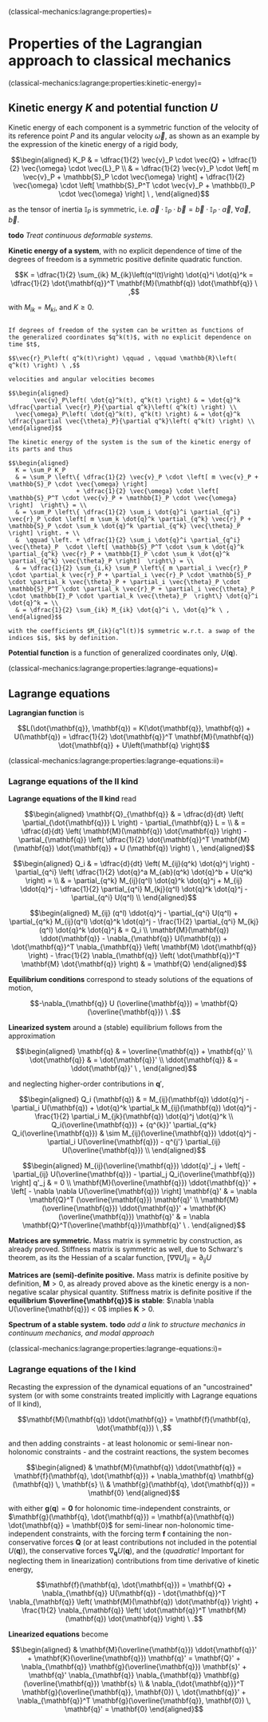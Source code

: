 (classical-mechanics:lagrange:properties)=
# Properties of the Lagrangian approach to classical mechanics

(classical-mechanics:lagrange:properties:kinetic-energy)=
## Kinetic energy $K$ and potential function $U$

Kinetic energy of each component is a symmetric function of the velocity of its reference point $P$ and its angular velocity $\vec{\omega}$, as shown as an example by the expression of the kinetic energy of a rigid body,

$$\begin{aligned}
  K_P 
  & = \dfrac{1}{2} \vec{v}_P \cdot \vec{Q} + \dfrac{1}{2} \vec{\omega} \cdot \vec{L}_P \\
  & = \dfrac{1}{2} \vec{v}_P \cdot \left[ m \vec{v}_P + \mathbb{S}_P \cdot \vec{\omega} \right] 
    + \dfrac{1}{2} \vec{\omega} \cdot \left[ \mathbb{S}_P^T \cdot \vec{v}_P + \mathbb{I}_P \cdot \vec{\omega} \right] \ ,
\end{aligned}$$

as the tensor of inertia $\mathbb{I}_P$ is symmetric, i.e. $\vec{a} \cdot \mathbb{I}_P \cdot \vec{b} = \vec{b} \cdot \mathbb{I}_P \cdot \vec{a}$, $\forall \vec{a}, \vec{b}$.

**todo** *Treat continuous deformable systems.*

**Kinetic energy of a system**, with no explicit dependence of time of the degrees of freedom is a symmetric positive definite quadratic function.

$$K = \dfrac{1}{2} \sum_{ik} M_{ik}\left(q^l(t)\right) \dot{q}^i \dot{q}^k = \dfrac{1}{2} \dot{\mathbf{q}}^T \mathbf{M}(\mathbf{q}) \dot{\mathbf{q}} \ ,$$

with $M_{ik} = M_{ki}$, and $K \ge 0$.

```{dropdown} Kinetic energy symmetric quadratic form of generalized coordinates.

If degrees of freedom of the system can be written as functions of  the generalized coordinates $q^k(t)$, with no explicit dependence on time $t$, 

$$\vec{r}_P\left( q^k(t)\right) \qquad , \qquad \mathbb{R}\left( q^k(t) \right) \ ,$$

velocities and angular velocities becomes

$$\begin{aligned}
       \vec{v}_P\left( \dot{q}^k(t), q^k(t) \right) & = \dot{q}^k \dfrac{\partial \vec{r}_P}{\partial q^k}\left( q^k(t) \right) \\
  \vec{\omega}_P\left( \dot{q}^k(t), q^k(t) \right) & = \dot{q}^k \dfrac{\partial \vec{\theta}_P}{\partial q^k}\left( q^k(t) \right) \\
\end{aligned}$$

The kinetic energy of the system is the sum of the kinetic energy of its parts and thus

$$\begin{aligned}
  K = \sum_P K_P 
  & = \sum_P \left\{ \dfrac{1}{2} \vec{v}_P \cdot \left[ m \vec{v}_P + \mathbb{S}_P \cdot \vec{\omega} \right] 
                   + \dfrac{1}{2} \vec{\omega} \cdot \left[ \mathbb{S}_P^T \cdot \vec{v}_P + \mathbb{I}_P \cdot \vec{\omega} \right]  \right\} = \\
  & = \sum_P \left\{ \dfrac{1}{2} \sum_i \dot{q}^i \partial_{q^i} \vec{r}_P \cdot \left[ m \sum_k \dot{q}^k \partial_{q^k} \vec{r}_P + \mathbb{S}_P \cdot \sum_k \dot{q}^k \partial_{q^k} \vec{\theta}_P \right] \right. + \\ 
  &  \qquad \left. + \dfrac{1}{2} \sum_i \dot{q}^i \partial_{q^i} \vec{\theta}_P  \cdot \left[ \mathbb{S}_P^T \cdot \sum_k \dot{q}^k \partial_{q^k} \vec{r}_P + \mathbb{I}_P \cdot \sum_k \dot{q}^k \partial_{q^k} \vec{\theta}_P \right]  \right\} = \\
  & = \dfrac{1}{2} \sum_{i,k} \sum_P \left\{ m \partial_i \vec{r}_P \cdot \partial_k \vec{r}_P + \partial_i \vec{r}_P \cdot \mathbb{S}_P \cdot \partial_k \vec{\theta}_P + \partial_i \vec{\theta}_P \cdot \mathbb{S}_P^T \cdot \partial_k \vec{r}_P + \partial_i \vec{\theta}_P \cdot \mathbb{I}_P \cdot \partial_k \vec{\theta}_P  \right\} \dot{q}^i \dot{q}^k = \\
  & = \dfrac{1}{2} \sum_{ik} M_{ik} \dot{q}^i \, \dot{q}^k \ ,
\end{aligned}$$

with the coefficients $M_{ik}(q^l(t))$ symmetric w.r.t. a swap of the indices $i$, $k$ by definition.

```

**Potential function** is a function of generalized coordinates only, $U(\mathbf{q})$.

(classical-mechanics:lagrange:properties:lagrange-equations)=
## Lagrange equations

**Lagrangian function** is

$$L(\dot{\mathbf{q}}, \mathbf{q}) = K(\dot{\mathbf{q}}, \mathbf{q}) + U(\mathbf{q}) = \dfrac{1}{2} \dot{\mathbf{q}}^T \mathbf{M}(\mathbf{q}) \dot{\mathbf{q}} + U\left(\mathbf{q} \right)$$

(classical-mechanics:lagrange:properties:lagrange-equations:ii)=
### Lagrange equations of the II kind

**Lagrange equations of the II kind** read

$$\begin{aligned}
  \mathbf{Q}_{\mathbf{q}}
  & = \dfrac{d}{dt} \left( \partial_{\dot{\mathbf{q}}} L  \right) - \partial_{\mathbf{q}} L =  \\
  & = \dfrac{d}{dt} \left( \mathbf{M}(\mathbf{q}) \dot{\mathbf{q}} \right) - \partial_{\mathbf{q}} \left( \dfrac{1}{2} \dot{\mathbf{q}}^T \mathbf{M}(\mathbf{q}) \dot{\mathbf{q}} + U (\mathbf{q}) \right) \ ,
\end{aligned}$$

$$\begin{aligned}
 Q_i 
 & = \dfrac{d}{dt} \left( M_{ij}(q^k) \dot{q}^j \right) - \partial_{q^i} \left( \dfrac{1}{2} \dot{q}^a M_{ab}(q^k) \dot{q}^b + U(q^k) \right) = \\
 & = \partial_{q^k} M_{ij}(q^l) \dot{q}^k \dot{q}^j + M_{ij} \ddot{q}^j - \dfrac{1}{2} \partial_{q^i} M_{kj}(q^l) \dot{q}^k \dot{q}^j - \partial_{q^i} U(q^l) \\
\end{aligned}$$

$$\begin{aligned}
  M_{ij} (q^l) \ddot{q}^j - \partial_{q^i} U(q^l) + \partial_{q^k} M_{ij}(q^l) \dot{q}^k \dot{q}^j - \frac{1}{2} \partial_{q^i} M_{kj}(q^l) \dot{q}^k \dot{q}^j & = Q_i \\
  \mathbf{M}(\mathbf{q}) \ddot{\mathbf{q}} - \nabla_{\mathbf{q}} U(\mathbf{q}) + \dot{\mathbf{q}}^T \nabla_{\mathbf{q}} \left( \mathbf{M} \dot{\mathbf{q}} \right) - \frac{1}{2} \nabla_{\mathbf{q}} \left( \dot{\mathbf{q}}^T \mathbf{M} \dot{\mathbf{q}} \right) & = \mathbf{Q}
\end{aligned}$$

**Equilibrium conditions** correspond to steady solutions of the equations of motion,

$$-\nabla_{\mathbf{q}} U (\overline{\mathbf{q}}) = \mathbf{Q}(\overline{\mathbf{q}}) \ .$$

**Linearized system** around a (stable) equilibrium follows from the approximation 

$$\begin{aligned}
  \mathbf{q}        & = \overline{\mathbf{q}} + \mathbf{q}'  \\
  \dot{\mathbf{q}}  & =                    \dot{\mathbf{q}}' \\
  \ddot{\mathbf{q}} & =                   \ddot{\mathbf{q}}' \ ,
\end{aligned}$$

and neglecting higher-order contributions in $\mathbf{q}'$,

$$\begin{aligned}
Q_i (\mathbf{q})
  & = M_{ij}(\mathbf{q}) \ddot{q}^j - \partial_i U(\mathbf{q}) + \dot{q}^k \partial_k M_{ij}(\mathbf{q}) \dot{q}^j - \frac{1}{2} \partial_i M_{jk}(\mathbf{q}) \dot{q}^j \dot{q}^k  \\
  Q_i(\overline{\mathbf{q}}) + {q^{k}}' \partial_{q^k} Q_i(\overline{\mathbf{q}}) & \sim M_{ij}(\overline{\mathbf{q}}) \ddot{q}^j - \partial_i U(\overline{\mathbf{q}}) - q^{j'} \partial_{ij} U(\overline{\mathbf{q}}) \\
\end{aligned}$$

$$\begin{aligned}
    M_{ij}(\overline{\mathbf{q}}) \ddot{q}'_j + \left[ - \partial_{ij} U(\overline{\mathbf{q}}) - \partial_j Q_i(\overline{\mathbf{q}}) \right] q'_j  & = 0 \\
    \mathbf{M}(\overline{\mathbf{q}}) \ddot{\mathbf{q}}' + \left[ - \nabla \nabla U(\overline{\mathbf{q}}) \right] \mathbf{q}' & = \nabla \mathbf{Q}^T (\overline{\mathbf{q}}) \mathbf{q}' \\
    \mathbf{M}(\overline{\mathbf{q}}) \ddot{\mathbf{q}}' + \mathbf{K}(\overline{\mathbf{q}}) \mathbf{q}' & = \nabla \mathbf{Q}^T(\overline{\mathbf{q}})\mathbf{q}' \ .
\end{aligned}$$

**Matrices are symmetric.** Mass matrix is symmetric by construction, as already proved. Stiffness matrix is symmetric as well, due to Schwarz's theorem, as its the Hessian of a scalar function, $\left[ \nabla \nabla U \right]_{ij} = \partial_{ij} U$

**Matrices are (semi)-definite positive.** Mass matrix is definite positive by definition, $\mathbf{M} > 0$, as already proved above as the kinetic energy is a non-negative scalar physical quantity. Stiffness matrix is definite positive if the **equilibrium $\overline{\mathbf{q}}$ is stable**: $\nabla \nabla U(\overline{\mathbf{q}}) < 0$ implies $\mathbf{K} > 0$.

**Spectrum of a stable system.** **todo** *add a link to structure mechanics in continuum mechanics, and modal approach*


(classical-mechanics:lagrange:properties:lagrange-equations:i)=
### Lagrange equations of the I kind

Recasting the expression of the dynamical equations of an "uncostrained" system (or with some constraints treated implicitly with Lagrange equations of II kind),

$$\mathbf{M}(\mathbf{q}) \ddot{\mathbf{q}} = \mathbf{f}(\mathbf{q}, \dot{\mathbf{q}}) \ ,$$

and then adding constraints - at least holonomic or semi-linear non-holonomic constraints - and the costraint reactions, the system becomes

$$\begin{aligned}
  & \mathbf{M}(\mathbf{q}) \ddot{\mathbf{q}} = \mathbf{f}(\mathbf{q}, \dot{\mathbf{q}}) + \nabla_\mathbf{q} \mathbf{g}(\mathbf{q}) \, \mathbf{s} \\
  & \mathbf{g}(\mathbf{q}, \dot{\mathbf{q}}) = \mathbf{0}
\end{aligned}$$

with either $\mathbf{g}(\mathbf{q}) = \mathbf{0}$ for holonomic time-independent constraints, or $\mathbf{g}(\mathbf{q}, \dot{\mathbf{q}}) = \mathbf{a}(\mathbf{q}) \dot{\mathbf{q}} = \mathbf{0}$ for semi-linear non-holonomic time-independent constraints, with the forcing term $\mathbf{f}$ containing the non-conservative forces $\mathbf{Q}$ (or at least contributions not included in the potential $U(\mathbf{q})$), the conservative forces $\nabla_{\mathbf{q}} U(\mathbf{q})$, and the (*quadratic!* Important for neglecting them in linearization) contributions from time derivative of kinetic energy,

$$\mathbf{f}(\mathbf{q}, \dot{\mathbf{q}}) = \mathbf{Q} + \nabla_{\mathbf{q}} U(\mathbf{q}) - \dot{\mathbf{q}}^T \nabla_{\mathbf{q}} \left( \mathbf{M}(\mathbf{q}) \dot{\mathbf{q}} \right) + \frac{1}{2} \nabla_{\mathbf{q}} \left( \dot{\mathbf{q}}^T \mathbf{M}(\mathbf{q}) \dot{\mathbf{q}} \right) \ .$$

**Linearized equations** become

$$\begin{aligned}
 & \mathbf{M}(\overline{\mathbf{q}}) \ddot{\mathbf{q}}' + \mathbf{K}(\overline{\mathbf{q}}) \mathbf{q}' = \mathbf{Q}' + \nabla_{\mathbf{q}} \mathbf{g}(\overline{\mathbf{q}}) \mathbf{s}' + \mathbf{q}' \nabla_{\mathbf{q}} \nabla_{\mathbf{q}} \mathbf{g}(\overline{\mathbf{q}}) \mathbf{s} \\
 & \nabla_{\dot{\mathbf{q}}}^T \mathbf{g}(\overline{\mathbf{q}}, \mathbf{0}) \, \dot{\mathbf{q}}' + \nabla_{\mathbf{q}}^T \mathbf{g}(\overline{\mathbf{q}}, \mathbf{0}) \, \mathbf{q}' = \mathbf{0}
\end{aligned}$$






